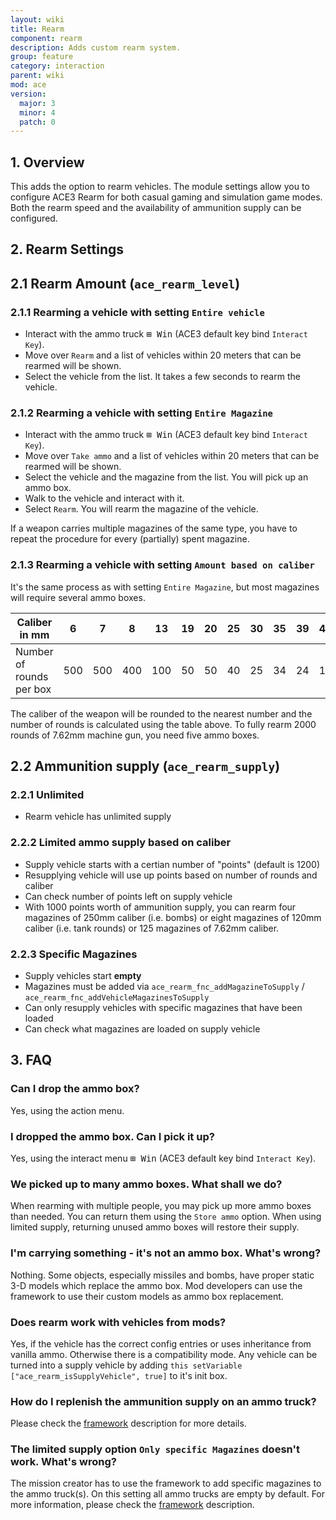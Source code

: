 ```yaml
---
layout: wiki
title: Rearm
component: rearm
description: Adds custom rearm system.
group: feature
category: interaction
parent: wiki
mod: ace
version:
  major: 3
  minor: 4
  patch: 0
---
```


## 1. Overview

This adds the option to rearm vehicles. The module settings allow you to configure ACE3 Rearm for both casual gaming and simulation game modes. Both the rearm speed and the availability of ammunition supply can be configured.


## 2. Rearm Settings

## 2.1 Rearm Amount (`ace_rearm_level`)

### 2.1.1 Rearming a vehicle with setting `Entire vehicle`
- Interact with the ammo truck <kbd>⊞&nbsp;Win</kbd> (ACE3 default key bind `Interact Key`).
- Move over `Rearm` and a list of vehicles within 20 meters that can be rearmed will be shown.
- Select the vehicle from the list. It takes a few seconds to rearm the vehicle.

### 2.1.2 Rearming a vehicle with setting `Entire Magazine`
- Interact with the ammo truck <kbd>⊞&nbsp;Win</kbd> (ACE3 default key bind `Interact Key`).
- Move over `Take ammo` and a list of vehicles within 20 meters that can be rearmed will be shown.
- Select the vehicle and the magazine from the list. You will pick up an ammo box.
- Walk to the vehicle and interact with it.
- Select `Rearm`. You will rearm the magazine of the vehicle.

If a weapon carries multiple magazines of the same type, you have to repeat the procedure for every (partially) spent magazine.

### 2.1.3 Rearming a vehicle with setting `Amount based on caliber`
It's the same process as with setting `Entire Magazine`, but most magazines will require several ammo boxes.

| Caliber in mm            |   6 |   7 |   8 |  13 | 19 | 20 | 25 | 30 | 35 | 39 | 40 | 60 | 70 | 80 | 82 | 100 | 105 | 120 | 122 | 125 | 155 | 230 | 250 |
|--------------------------|-----|-----|-----|-----|----|----|----|----|----|----|----|----|----|----|----|-----|-----|-----|-----|-----|-----|-----|-----|
| Number of rounds per box | 500 | 500 | 400 | 100 | 50 | 50 | 40 | 25 | 34 | 24 | 10 |  2 |  2 |  2 |  2 |   1 |   1 |   1 |   1 |   1 |   1 |   1 |   1 |

The caliber of the weapon will be rounded to the nearest number and the number of rounds is calculated using the table above.
To fully rearm 2000 rounds of 7.62mm machine gun, you need five ammo boxes.

## 2.2 Ammunition supply (`ace_rearm_supply`)

### 2.2.1 Unlimited
- Rearm vehicle has unlimited supply

### 2.2.2 Limited ammo supply based on caliber
- Supply vehicle starts with a certian number of "points" (default is 1200)
- Resupplying vehicle will use up points based on number of rounds and caliber
- Can check number of points left on supply vehicle
- With 1000 points worth of ammunition supply, you can rearm four magazines of 250mm caliber (i.e. bombs) or eight magazines of 120mm caliber (i.e. tank rounds) or 125 magazines of 7.62mm caliber.

### 2.2.3 Specific Magazines
- Supply vehicles start **empty**
- Magazines must be added via `ace_rearm_fnc_addMagazineToSupply` / `ace_rearm_fnc_addVehicleMagazinesToSupply`
- Can only resupply vehicles with specific magazines that have been loaded
- Can check what magazines are loaded on supply vehicle


## 3. FAQ

### Can I drop the ammo box?
Yes, using the action menu.

### I dropped the ammo box. Can I pick it up?
Yes, using the interact menu <kbd>⊞&nbsp;Win</kbd> (ACE3 default key bind `Interact Key`).

### We picked up to many ammo boxes. What shall we do?
When rearming with multiple people, you may pick up more ammo boxes than needed. You can return them using the `Store ammo` option. When using limited supply, returning unused ammo boxes will restore their supply.

### I'm carrying something - it's not an ammo box. What's wrong?
Nothing. Some objects, especially missiles and bombs, have proper static 3-D models which replace the ammo box.
Mod developers can use the framework to use their custom models as ammo box replacement.

### Does rearm work with vehicles from mods?
Yes, if the vehicle has the correct config entries or uses inheritance from vanilla ammo. Otherwise there is a compatibility mode.
Any vehicle can be turned into a supply vehicle by adding `this setVariable ["ace_rearm_isSupplyVehicle", true]` to it's init box.

### How do I replenish the ammunition supply on an ammo truck?
Please check the <a href="{{ site.baseurl }}/wiki/framework/rearm-framework.html">framework</a> description for more details.

### The limited supply option `Only specific Magazines` doesn't work. What's wrong?
The mission creator has to use the framework to add specific magazines to the ammo truck(s). On this setting all ammo trucks are empty by default. For more information, please check the <a href="{{ site.baseurl }}/wiki/framework/rearm-framework.html">framework</a>  description.
